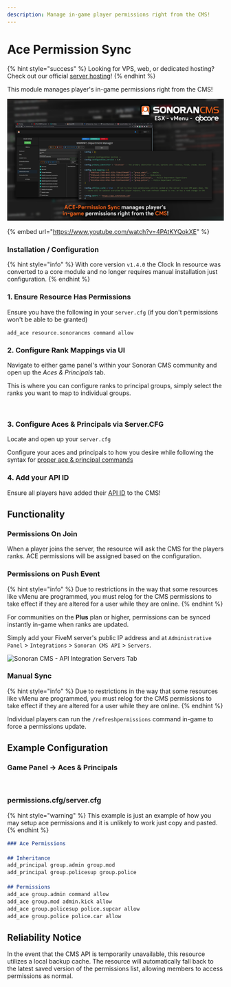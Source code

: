 ```yaml
---
description: Manage in-game player permissions right from the CMS!
---
```


# Ace Permission Sync

{% hint style="success" %}
Looking for VPS, web, or dedicated hosting? Check out our official [server hosting](../../../../../other-products/server-hosting.md)!
{% endhint %}

This module manages player's in-game permissions right from the CMS!

![Sonoran CMS - ACE Permission Sync](../../../../../.gitbook/assets/CMS-Ace-Sync.png)

{% embed url="https://www.youtube.com/watch?v=4PAtKYQokXE" %}

### Installation / Configuration

{% hint style="info" %}
With core version `v1.4.0` the Clock In resource was converted to a core module and no longer requires manual installation just configuration.
{% endhint %}

### 1. Ensure Resource Has Permissions

Ensure you have the following in your `server.cfg` (if you don't permissions won't be able to be granted)

```
add_ace resource.sonorancms command allow
```

### 2. Configure Rank Mappings via UI

Navigate to either game panel's within your Sonoran CMS community and open up the _Aces & Principals_ tab.

This is where you can configure ranks to principal groups, simply select the ranks you want to map to individual groups.

<figure><img src="https://i.imgur.com/j5XTpYT.png" alt=""><figcaption></figcaption></figure>

### 3. Configure Aces & Principals via Server.CFG

Locate and open up your `server.cfg`

Configure your aces and principals to how you desire while following the syntax for [proper ace & principal commands](https://forum.cfx.re/t/basic-aces-principals-overview-guide/90917)

### 4. Add your API ID

Ensure all players have added their [API ID](../../../../../developer-api-documentation/api-integration/getting-started/api-id-system.md) to the CMS!

## Functionality

### Permissions On Join

When a player joins the server, the resource will ask the CMS for the players ranks. ACE permissions will be assigned based on the configuration.

### Permissions on Push Event

{% hint style="info" %}
Due to restrictions in the way that some resources like vMenu are programmed, you must relog for the CMS permissions to take effect if they are altered for a user while they are online.
{% endhint %}

For communities on the **Plus** plan or higher, permissions can be synced instantly in-game when ranks are updated.

Simply add your FiveM server's public IP address and at `Administrative Panel` > `Integrations` > `Sonoran CMS API` > `Servers`.

![Sonoran CMS - API Integration Servers Tab](../../../../../.gitbook/assets/CMS\_ApiIntegrationServersTab.png)

### Manual Sync

{% hint style="info" %}
Due to restrictions in the way that some resources like vMenu are programmed, you must relog for the CMS permissions to take effect if they are altered for a user while they are online.
{% endhint %}

Individual players can run the `/refreshpermissions` command in-game to force a permissions update.

## Example Configuration

### Game Panel -> Aces & Principals

<figure><img src="https://i.imgur.com/D3T5ZYw.png" alt=""><figcaption></figcaption></figure>

### permissions.cfg/server.cfg

{% hint style="warning" %}
This example is just an example of how you may setup ace permissions and it is unlikely to work just copy and pasted.
{% endhint %}

```markdown
### Ace Permissions

## Inheritance
add_principal group.admin group.mod
add_principal group.policesup group.police

## Permissions
add_ace group.admin command allow
add_ace group.mod admin.kick allow
add_ace group.policesup police.supcar allow
add_ace group.police police.car allow
```

## Reliability Notice

In the event that the CMS API is temporarily unavailable, this resource utilizes a local backup cache. The resource will automatically fall back to the latest saved version of the permissions list, allowing members to access permissions as normal.
